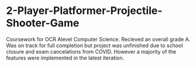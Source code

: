 # 2-Player-Platformer-Projectile-Shooter-Game
Coursework for OCR Alevel Computer Science. Recieved an overall grade A.
Was on track for full completion but project was unfinished due to school closure and exam cancelations from COVID. 
However a majority of the features were implemented in the latest iteration.

